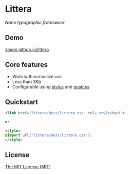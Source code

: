 # Littera

_Nano typographic framework_

## Demo

[zoxon.github.io/littera](http://zoxon.github.io/littera/)

## Core features

- Work with normalize.css
- Less than 3Kb
- Configurable using [stylus](http://stylus-lang.com/) and [postcss](https://postcss.org/)

## Quickstart

```html
<link href="littera/dest/littera.css" rel="stylesheet">

or

<style>
@import url('littera/dest/littera.css');
</style>
```

## License

[The MIT License (MIT)](LICENSE)
